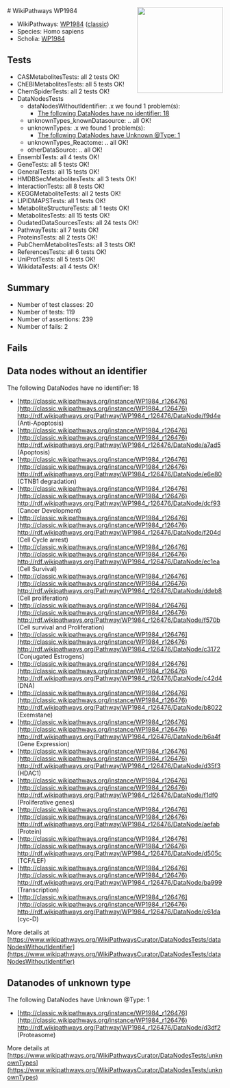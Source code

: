 <img style="float: right; width: 200px" src="https://upload.wikimedia.org/wikipedia/commons/thumb/8/83/Wplogo_with_text_500.png/640px-Wplogo_with_text_500.png" />
# WikiPathways WP1984

* WikiPathways: [WP1984](https://wikipathways.org/pathways/WP1984) ([classic](https://classic.wikipathways.org/instance/WP1984))
* Species: Homo sapiens
* Scholia: [WP1984](https://scholia.toolforge.org/wikipathways/WP1984)
## Tests
* CASMetabolitesTests: all 2 tests OK!
* ChEBIMetabolitesTests: all 5 tests OK!
* ChemSpiderTests: all 2 tests OK!
* DataNodesTests
    * dataNodesWithoutIdentifier: .x we found 1 problem(s):
        * [The following DataNodes have no identifier: 18](#8792c498)
    * unknownTypes_knownDatasource: .. all OK!
    * unknownTypes: .x we found 1 problem(s):
        * [The following DataNodes have Unknown @Type: 1](#839973df)
    * unknownTypes_Reactome: .. all OK!
    * otherDataSource: .. all OK!
* EnsemblTests: all 4 tests OK!
* GeneTests: all 5 tests OK!
* GeneralTests: all 15 tests OK!
* HMDBSecMetabolitesTests: all 3 tests OK!
* InteractionTests: all 8 tests OK!
* KEGGMetaboliteTests: all 2 tests OK!
* LIPIDMAPSTests: all 1 tests OK!
* MetaboliteStructureTests: all 1 tests OK!
* MetabolitesTests: all 15 tests OK!
* OudatedDataSourcesTests: all 24 tests OK!
* PathwayTests: all 7 tests OK!
* ProteinsTests: all 2 tests OK!
* PubChemMetabolitesTests: all 3 tests OK!
* ReferencesTests: all 6 tests OK!
* UniProtTests: all 5 tests OK!
* WikidataTests: all 4 tests OK!


## Summary

* Number of test classes: 20
* Number of tests: 119
* Number of assertions: 239
* Number of fails: 2

## Fails

<a name="8792c498" />

## Data nodes without an identifier

The following DataNodes have no identifier: 18

* [http://classic.wikipathways.org/instance/WP1984_r126476](http://classic.wikipathways.org/instance/WP1984_r126476) http://rdf.wikipathways.org/Pathway/WP1984_r126476/DataNode/f9d4e (Anti-Apoptosis)
* [http://classic.wikipathways.org/instance/WP1984_r126476](http://classic.wikipathways.org/instance/WP1984_r126476) http://rdf.wikipathways.org/Pathway/WP1984_r126476/DataNode/a7ad5 (Apoptosis)
* [http://classic.wikipathways.org/instance/WP1984_r126476](http://classic.wikipathways.org/instance/WP1984_r126476) http://rdf.wikipathways.org/Pathway/WP1984_r126476/DataNode/e6e80 (CTNB1 degradation)
* [http://classic.wikipathways.org/instance/WP1984_r126476](http://classic.wikipathways.org/instance/WP1984_r126476) http://rdf.wikipathways.org/Pathway/WP1984_r126476/DataNode/dcf93 (Cancer Development)
* [http://classic.wikipathways.org/instance/WP1984_r126476](http://classic.wikipathways.org/instance/WP1984_r126476) http://rdf.wikipathways.org/Pathway/WP1984_r126476/DataNode/f204d (Cell Cycle arrest)
* [http://classic.wikipathways.org/instance/WP1984_r126476](http://classic.wikipathways.org/instance/WP1984_r126476) http://rdf.wikipathways.org/Pathway/WP1984_r126476/DataNode/ec1ea (Cell Survival)
* [http://classic.wikipathways.org/instance/WP1984_r126476](http://classic.wikipathways.org/instance/WP1984_r126476) http://rdf.wikipathways.org/Pathway/WP1984_r126476/DataNode/ddeb8 (Cell proliferation)
* [http://classic.wikipathways.org/instance/WP1984_r126476](http://classic.wikipathways.org/instance/WP1984_r126476) http://rdf.wikipathways.org/Pathway/WP1984_r126476/DataNode/f570b (Cell survival and Proliferation)
* [http://classic.wikipathways.org/instance/WP1984_r126476](http://classic.wikipathways.org/instance/WP1984_r126476) http://rdf.wikipathways.org/Pathway/WP1984_r126476/DataNode/c3172 (Conjugated Estrogens)
* [http://classic.wikipathways.org/instance/WP1984_r126476](http://classic.wikipathways.org/instance/WP1984_r126476) http://rdf.wikipathways.org/Pathway/WP1984_r126476/DataNode/c42d4 (DNA)
* [http://classic.wikipathways.org/instance/WP1984_r126476](http://classic.wikipathways.org/instance/WP1984_r126476) http://rdf.wikipathways.org/Pathway/WP1984_r126476/DataNode/b8022 (Exemstane)
* [http://classic.wikipathways.org/instance/WP1984_r126476](http://classic.wikipathways.org/instance/WP1984_r126476) http://rdf.wikipathways.org/Pathway/WP1984_r126476/DataNode/b6a4f (Gene Expression)
* [http://classic.wikipathways.org/instance/WP1984_r126476](http://classic.wikipathways.org/instance/WP1984_r126476) http://rdf.wikipathways.org/Pathway/WP1984_r126476/DataNode/d35f3 (HDAC1)
* [http://classic.wikipathways.org/instance/WP1984_r126476](http://classic.wikipathways.org/instance/WP1984_r126476) http://rdf.wikipathways.org/Pathway/WP1984_r126476/DataNode/f1df0 (Proliferative genes)
* [http://classic.wikipathways.org/instance/WP1984_r126476](http://classic.wikipathways.org/instance/WP1984_r126476) http://rdf.wikipathways.org/Pathway/WP1984_r126476/DataNode/aefab (Protein)
* [http://classic.wikipathways.org/instance/WP1984_r126476](http://classic.wikipathways.org/instance/WP1984_r126476) http://rdf.wikipathways.org/Pathway/WP1984_r126476/DataNode/d505c (TCF/LEF)
* [http://classic.wikipathways.org/instance/WP1984_r126476](http://classic.wikipathways.org/instance/WP1984_r126476) http://rdf.wikipathways.org/Pathway/WP1984_r126476/DataNode/ba999 (Transcription)
* [http://classic.wikipathways.org/instance/WP1984_r126476](http://classic.wikipathways.org/instance/WP1984_r126476) http://rdf.wikipathways.org/Pathway/WP1984_r126476/DataNode/c61da (cyc-D)


More details at [https://www.wikipathways.org/WikiPathwaysCurator/DataNodesTests/dataNodesWithoutIdentifier](https://www.wikipathways.org/WikiPathwaysCurator/DataNodesTests/dataNodesWithoutIdentifier)

<a name="839973df" />

## Datanodes of unknown type

The following DataNodes have Unknown @Type: 1

* [http://classic.wikipathways.org/instance/WP1984_r126476](http://classic.wikipathways.org/instance/WP1984_r126476) http://rdf.wikipathways.org/Pathway/WP1984_r126476/DataNode/d3df2 (Proteasome)


More details at [https://www.wikipathways.org/WikiPathwaysCurator/DataNodesTests/unknownTypes](https://www.wikipathways.org/WikiPathwaysCurator/DataNodesTests/unknownTypes)

